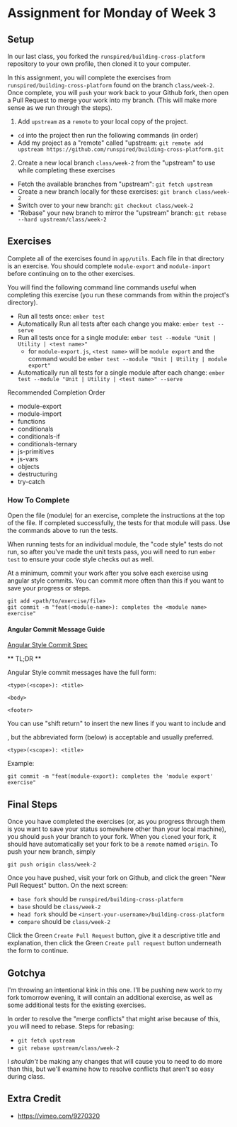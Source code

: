 # Assignment for Monday of Week 3

## Setup

In our last class, you forked the `runspired/building-cross-platform` repository to your own profile,
then cloned it to your computer.

In this assignment, you will complete the exercises from `runspired/building-cross-platform` found on the branch
`class/week-2`.  Once complete, you will `push` your work back to your Github fork, then open a Pull Request
to merge your work into my branch.  (This will make more sense as we run through the steps).

1. Add `upstream` as a `remote` to your local copy of the project.

- `cd` into the project then run the following commands (in order)
- Add my project as a "remote" called "upstream: `git remote add upstream https://github.com/runspired/building-cross-platform.git`

2. Create a new local branch `class/week-2` from the "upstream" to use while completing these exercises 

- Fetch the available branches from "upstream": `git fetch upstream`
- Create a new branch locally for these exercises: `git branch class/week-2`
- Switch over to your new branch: `git checkout class/week-2`
- "Rebase" your new branch to mirror the "upstream" branch: `git rebase --hard upstream/class/week-2`

## Exercises

Complete all of the exercises found in `app/utils`.  Each file in that directory is an exercise.
You should complete `module-export` and `module-import` before continuing on to the other exercises.

You will find the following command line commands useful when completing this exercise (you run these
commands from within the project's directory).

- Run all tests once: `ember test`
- Automatically Run all tests after each change you make: `ember test --serve`
- Run all tests once for a single module: `ember test --module "Unit | Utility | <test name>"`
  - for `module-export.js`, `<test name>` will be `module export` and the command would be `ember test --module "Unit | Utility | module export"`
- Automatically run all tests for a single module after each change: `ember test --module "Unit | Utility | <test name>" --serve`

Recommended Completion Order

- module-export
- module-import
- functions
- conditionals
- conditionals-if
- conditionals-ternary
- js-primitives
- js-vars
- objects
- destructuring
- try-catch

### How To Complete

Open the file (module) for an exercise, complete the instructions at the top of the file. If completed
successfully, the tests for that module will pass.  Use the commands above to run the tests.

When running tests for an individual module, the "code style" tests do not run, so after you've made
the unit tests pass, you will need to run `ember test` to ensure your code style checks out as well.

At a minimum, commit your work after you solve each exercise using angular style commits.  You can commit
more often than this if you want to save your progress or steps.

```
git add <path/to/exercise/file>
git commit -m "feat(<module-name>): completes the <module name> exercise"
```

#### Angular Commit Message Guide

[Angular Style Commit Spec](https://github.com/angular/angular.js/blob/v1.4.8/CONTRIBUTING.md#commit)

** TL;DR **

Angular Style commit messages have the full form:
 
 ```
 <type>(<scope>): <title>
 
 <body>
 
 <footer>
 ```
 
 You can use "shift return" to insert the new lines if you want to include <body> and <footer>, but
 the abbreviated form (below) is acceptable and usually preferred.
 
 ```
 <type>(<scope>): <title>
 ```
 
 Example:
 
 `git commit -m "feat(module-export): completes the 'module export' exercise"`

## Final Steps

Once you have completed the exercises (or, as you progress through them is you want to save your status somewhere
other than your local machine), you should `push` your branch to your fork.  When you `clone`d your fork, it should
have automatically set your fork to be a `remote` named `origin`.  To push your new branch, simply

```
git push origin class/week-2
```

Once you have pushed, visit your fork on Github, and click the green "New Pull Request" button.
On the next screen:

- `base fork` should be `runspired/building-cross-platform`
- `base` should be `class/week-2`
- `head fork` should be `<insert-your-username>/building-cross-platform`
- `compare` should be `class/week-2`

Click the Green `Create Pull Request` button, give it a descriptive title and 
explanation, then click the Green `Create pull request` button underneath the form
to continue.

## Gotchya

I'm throwing an intentional kink in this one.  I'll be pushing new work to my fork tomorrow evening, it will
contain an additional exercise, as well as some additional tests for the existing exercises.

In order to resolve the "merge conflicts" that might arise because of this, you will need to rebase.
Steps for rebasing:

- `git fetch upstream`
- `git rebase upstream/class/week-2`

I *shouldn't* be making any changes that will cause you to need to do more than this, but we'll
examine how to resolve conflicts that aren't so easy during class.

## Extra Credit

- https://vimeo.com/9270320
